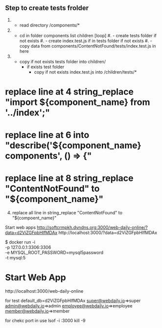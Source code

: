 ## Step to create tests frolder

1. - read directory /components/*
2. - cd in folder components list children [loop]
#. - create tests folder if not exists
#. - create index.test.js if in tests folder if not exists
#. - copy data from components/ContentNotFound/tests/index.test.js in here
3. - copy if not exists tests folder into children/
     * if exists test folder
       - copy if not exists index.test.js into /children/tests/*
# replace line at 4 string_replace "import ${component_name} from '../index';"
# replace line at 6 into "describe('${component_name} components', () => {"
# replace line at 8 string_replace "ContentNotFound" to "${component_name}"
4. replace all line in string_replace "ContentNotFound" to "${compoent_name}"

Start web apps
http://softcrmpkh.dyndns.org:3000/web-daily-online/?data=d2ViZGFpbHlfMDAx
http://localhost:3000/?data=d2ViZGFpbHlfMDAx

$ docker run -i \
    -p 127.0.0.1:3306:3306 \
    -e MYSQL_ROOT_PASSWORD=mysql5password \
    -t mysql:5

# Start Web App
http://localhost:3000/web-daily-online


for test
default_db=d2ViZGFpbHlfMDAx
super@webdaily.io=>super
admin@webdaily.io=>admin
employee@webdaily.io=>employee
member@webdaily.io=>member

for chekc port in use
lsof -i :3000
kill -9 <PID>